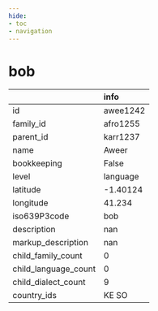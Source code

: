 ```yaml
---
hide:
- toc
- navigation
---
```

# bob
|                      | info     |
|:---------------------|:---------|
| id                   | awee1242 |
| family_id            | afro1255 |
| parent_id            | karr1237 |
| name                 | Aweer    |
| bookkeeping          | False    |
| level                | language |
| latitude             | -1.40124 |
| longitude            | 41.234   |
| iso639P3code         | bob      |
| description          | nan      |
| markup_description   | nan      |
| child_family_count   | 0        |
| child_language_count | 0        |
| child_dialect_count  | 9        |
| country_ids          | KE SO    |